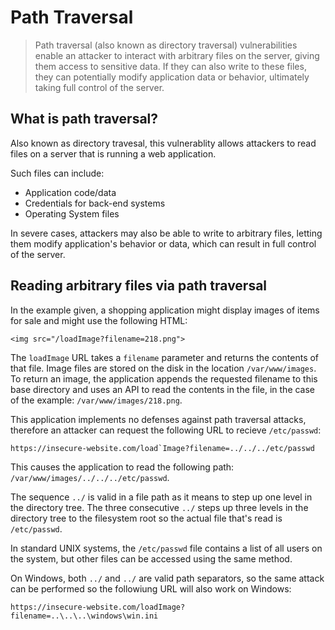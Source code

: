 # Path Traversal
> Path traversal (also known as directory traversal) vulnerabilities enable an attacker to interact with arbitrary files on the server, giving them access to sensitive data. If they can also write to these files, they can potentially modify application data or behavior, ultimately taking full control of the server.


## What is path traversal?
Also known as directory travesal, this vulnerablity allows attackers to read files on a server that is running a web application.

Such files can include:
- Application code/data
- Credentials for back-end systems
- Operating System files

In severe cases, attackers may also be able to write to arbitrary files, letting them modify application's behavior or data, which can result in full control of the server.


## Reading arbitrary files via path traversal
In the example given, a shopping application might display images of items for sale and might use the following HTML:
```
<img src="/loadImage?filename=218.png">
```

The `loadImage` URL takes a `filename` parameter and returns the contents of that file. Image files are stored on the disk in the location `/var/www/images`. To return an image, the application appends the requested filename to this base directory and uses an API to read the contents in the file, in the case of the example: `/var/www/images/218.png`.

This application implements no defenses against path traversal attacks, therefore an attacker can request the following URL to recieve `/etc/passwd`:
```
https://insecure-website.com/load`Image?filename=../../../etc/passwd
```
This causes the application to read the following path: `/var/www/images/../../../etc/passwd`.

The sequence `../` is valid in a file path as it means to step up one level in the directory tree. The three consecutive `../` steps up three levels in the directory tree to the filesystem root so the actual file that's read is `/etc/passwd`.

In standard UNIX systems, the `/etc/passwd` file contains a list of all users on the system, but other files can be accessed using the same method.

On Windows, both `../` and `../` are valid path separators, so the same attack can be performed so the followiung URL will also work on Windows:
```
https://insecure-website.com/loadImage?filename=..\..\..\windows\win.ini
```